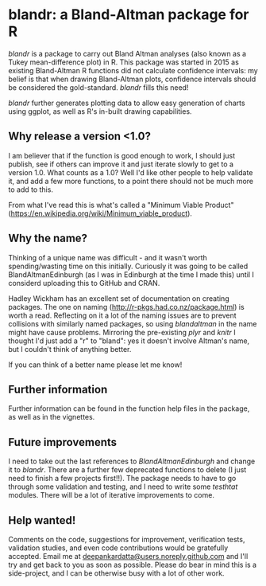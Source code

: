 # blandr: a Bland-Altman package for R

*blandr* is a package to carry out Bland Altman analyses (also known as a Tukey mean-difference plot) in R. This package was started in 2015 as existing Bland-Altman R functions did not calculate confidence intervals: my belief is that when drawing Bland-Altman plots, confidence intervals should be considered the gold-standard. *blandr* fills this need!

*blandr* further generates plotting data to allow easy generation of charts using ggplot, as well as R's in-built drawing capabilities.

## Why release a version <1.0?

I am believer that if the function is good enough to work, I should just publish, see if others can improve it and just iterate slowly to get to a version 1.0. What counts as a 1.0? Well I'd like other people to help validate it, and add a few more functions, to a point there should not be much more to add to this.

From what I've read this is what's called a "Minimum Viable Product" (https://en.wikipedia.org/wiki/Minimum_viable_product).

## Why the name?

Thinking of a unique name was difficult - and it wasn't worth spending/wasting time on this initially. Curiously it was going to be called BlandAltmanEdinburgh (as I was in Edinburgh at the time I made this) until I considerd uploading this to GitHub and CRAN.

Hadley Wickham has an excellent set of documentation on creating packages. The one on naming (http://r-pkgs.had.co.nz/package.html) is worth a read. Reflecting on it a lot of the naming issues are to prevent collisions with similarly named packages, so using *blandaltman* in the name might have cause problems. Mirroring the pre-existing *plyr* and *knitr* I thought I'd just add a "r" to "bland": yes it doesn't involve Altman's name, but I couldn't think of anything better.

If you can think of a better name please let me know!

## Further information

Further information can be found in the function help files in the package, as well as in the vignettes.

## Future improvements

I need to take out the last references to *BlandAltmanEdinburgh* and change it to *blandr*. There are a further few deprecated functions to delete (I just need to finish a few projects first!!). The package needs to have to go through some validation and testing, and I need to write some *testhtat* modules. There will be a lot of iterative improvements to come.

## Help wanted!

Comments on the code, suggestions for improvement, verification tests, validation studies, and even code contributions would be gratefully accepted. Email me at deepankardatta@users.noreply.github.com and I'll try and get back to you as soon as possible. Please do bear in mind this is a side-project, and I can be otherwise busy with a lot of other work.
